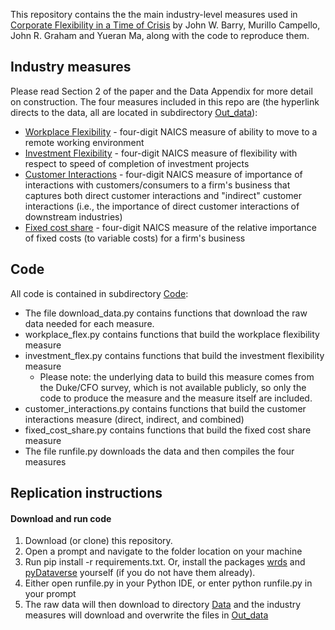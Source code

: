 This repository contains the the main industry-level measures used in [Corporate Flexibility in a Time of Crisis](https://papers.ssrn.com/sol3/papers.cfm?abstract_id=3778789) by John W. Barry, Murillo Campello, John R. Graham and Yueran Ma, along with the code to reproduce them.
## Industry measures
Please read Section 2 of the paper and the Data Appendix for more detail on construction. The four measures included in this repo are (the hyperlink directs to the data, all are located in subdirectory [Out_data](Out_data/)):
- [Workplace Flexibility](Out_data/workplace_flex.csv) - four-digit NAICS measure of ability to move to a remote working environment
- [Investment Flexibility](/Out_data/investment_flex.csv) - four-digit NAICS measure of flexibility with respect to speed of completion of investment projects
- [Customer Interactions](/Out_data/customer_interactions.csv) - four-digit NAICS measure of importance of interactions with customers/consumers to a firm's business that captures both direct customer interactions and "indirect" customer interactions (i.e., the importance of direct customer interactions of downstream industries)
- [Fixed cost share](/Out_data/fixed_cost_share.csv) - four-digit NAICS measure of the relative importance of fixed costs (to variable costs) for a firm's business

## Code
All code is contained in subdirectory [Code](/Code/):
- The file download_data.py contains functions that download the raw data needed for each measure. 
- workplace_flex.py contains functions that build the workplace flexibility measure
- investment_flex.py contains functions that build the investment flexibility measure
  - Please note: the underlying data to build this measure comes from the Duke/CFO survey, which is not available publicly, so only the code to produce the measure and the measure itself are included. 
- customer_interactions.py contains functions that build the customer interactions measure (direct, indirect, and combined)
- fixed_cost_share.py contains functions that build the fixed cost share measure
- The file runfile.py downloads the data and then compiles the four measures
## Replication instructions
#### Download and run code
1. Download (or clone) this repository.
2. Open a prompt and navigate to the folder location on your machine
3. Run pip install -r requirements.txt. Or, install the packages [wrds](https://wrds-www.wharton.upenn.edu/documents/1443/wrds_connection.html) and [pyDataverse](https://pydataverse.readthedocs.io/en/latest/) yourself (if you do not have them already).
5. Either open runfile.py in your Python IDE, or enter python runfile.py in your prompt
6. The raw data will then download to directory [Data](/Data/) and the industry measures will download and overwrite the files in [Out_data](/Out_data/)


